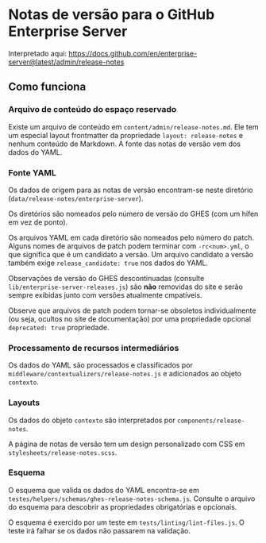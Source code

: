 # Notas de versão para o GitHub Enterprise Server

Interpretado aqui: https://docs.github.com/en/enterprise-server@latest/admin/release-notes

## Como funciona

### Arquivo de conteúdo do espaço reservado

Existe um arquivo de conteúdo em `content/admin/release-notes.md`. Ele tem um especial layout frontmatter da propriedade `layout: release-notes` e nenhum conteúdo de Markdown. A fonte das notas de versão vem dos dados do YAML.

### Fonte YAML

Os dados de origem para as notas de versão encontram-se neste diretório (`data/release-notes/enterprise-server`).

Os diretórios são nomeados pelo número de versão do GHES (com um hífen em vez de ponto).

Os arquivos YAML em cada diretório são nomeados pelo número do patch. Alguns nomes de arquivos de patch podem terminar com `-rc<num>.yml`, o que significa que é um candidato a versão. Um arquivo candidato a versão também exige `release_candidate: true` nos dados do YAML.

Observações de versão do GHES descontinuadas (consulte `lib/enterprise-server-releases.js`) são **não** removidas do site e serão sempre exibidas junto com versões atualmente cmpatíveis.

Observe que arquivos de patch podem tornar-se obsoletos individualmente (ou seja, ocultos no site de documentação) por uma propriedade opcional `deprecated: true` propriedade.

### Processamento de recursos intermediários

Os dados do YAML são processados e classificados por `middleware/contextualizers/release-notes.js` e adicionados ao objeto `contexto`.

### Layouts

Os dados do objeto `contexto` são interpretados por `components/release-notes`.

A página de notas de versão tem um design personalizado com CSS em `stylesheets/release-notes.scss`.

### Esquema

O esquema que valida os dados do YAML encontra-se em `testes/helpers/schemas/ghes-release-notes-schema.js`. Consulte o arquivo do esquema para descobrir as propriedades obrigatórias e opcionais.

O esquema é exercido por um teste em `tests/linting/lint-files.js`. O teste irá falhar se os dados não passarem na validação.
